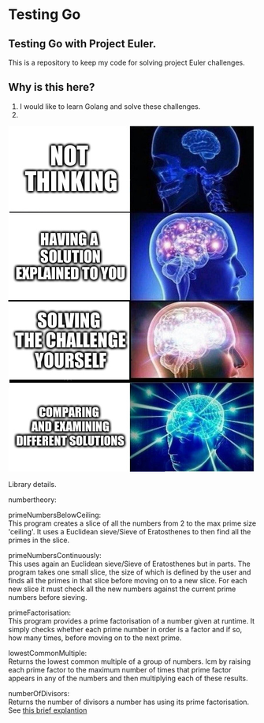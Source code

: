 # Testing Go

## Testing Go with Project Euler.  
This is a repository to keep my code for solving project Euler challenges.

## Why is this here?  
1. I would like to learn Golang and solve these challenges.
2.
![Because sharing (after solving for yourself) is caring.](images/reason2.jpg)


Library details.

numbertheory:

primeNumbersBelowCeiling:  
This program creates a slice of all the numbers from 2 to the max prime size 'ceiling'. It uses a Euclidean sieve/Sieve of Eratosthenes to then find all the primes in the slice.

primeNumbersContinuously:  
This uses again an Euclidean sieve/Sieve of Eratosthenes but in parts. The program takes one small slice, the size of which is defined by the user and finds all the primes in that slice before moving on to a new slice. For each new slice it must check all the new numbers against the current prime numbers before sieving.

primeFactorisation:  
This program provides a prime factorisation of a number given at runtime. It simply checks whether each prime number in order is a factor and if so, how many times, before moving on to the next prime.

lowestCommonMultiple:  
Returns the lowest common multiple of a group of numbers. lcm by raising each prime factor to the maximum number of times that prime factor appears in any of the numbers and then multiplying each of these results.

numberOfDivisors:  
Returns the number of divisors a number has using its prime factorisation.  
See [this brief explantion](https://oeis.org/wiki/Number_of_divisors_function "Wiki article")
